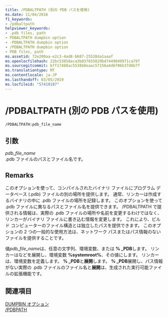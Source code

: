 ```yaml
---
title: /PDBALTPATH (別の PDB パスを使用)
ms.date: 11/04/2016
f1_keywords:
- /pdbaltpath
helpviewer_keywords:
- .pdb files, path
- PDBALTPATH dumpbin option
- -PDBALTPATH dumpbin option
- /PDBALTPATH dumpbin option
- PDB files, path
ms.assetid: 72e200aa-e2c3-4ad8-b687-25528da1aaaf
ms.openlocfilehash: 22bc53858aca3b037655829bd7449049971ca79f
ms.sourcegitcommit: bff17488ac5538b8eaac57156a4d6f06b37d6b7f
ms.translationtype: MT
ms.contentlocale: ja-JP
ms.lasthandoff: 03/05/2019
ms.locfileid: "57419187"
---
```

# <a name="pdbaltpath-use-alternate-pdb-path"></a>/PDBALTPATH (別の PDB パスを使用)

```
/PDBALTPATH:pdb_file_name
```

## <a name="arguments"></a>引数

*pdb_file_name*<br/>
.pdb ファイルのパスとファイル名です。

## <a name="remarks"></a>Remarks

このオプションを使って、コンパイルされたバイナリ ファイルにプログラム データベース (.pdb) ファイルの別の場所を提供します。 通常、リンカーは作成するバイナリの中に .pdb ファイルの場所を記録します。 このオプションを使って .pdb ファイルに異なるパスとファイル名を提供できます。 /PDBALTPATH で提供される情報は、実際の .pdb ファイルの場所や名前を変更するわけではなく、リンカーがバイナリ ファイルに書き込む情報を変更します。 これにより、ビルド コンピューターのファイル構造とは独立したパスを提供できます。 このオプションの 2 つの一般的な使用方法は、ネットワーク パスまたはパス情報のないファイルを提供することです。

値*pdb_file_name*は、任意の文字列、環境変数、または **% _PDB**します。 リンカーはなどを展開し、環境変数 **%systemroot%**、その値にします。 リンカーは、環境変数を定義します。 **% _PDB**と**展開**します。 **% _PDB**展開し、パス情報がない実際の .pdb ファイルのファイル名と**展開**は、生成された実行可能ファイルの拡張機能です。

## <a name="see-also"></a>関連項目

[DUMPBIN オプション](../../build/reference/dumpbin-options.md)<br/>
[/PDBPATH](../../build/reference/pdbpath.md)
